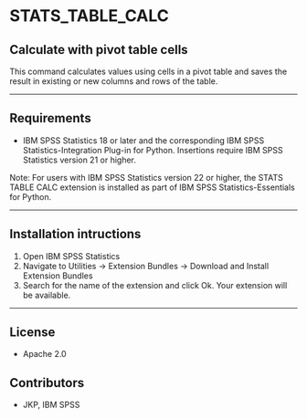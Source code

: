# STATS_TABLE_CALC
## Calculate with pivot table cells
 This command calculates values using cells in a pivot table and saves the result in existing or new columns and rows of the table.

---
Requirements
----
- IBM SPSS Statistics 18 or later and the corresponding IBM SPSS Statistics-Integration Plug-in for Python. Insertions require IBM SPSS Statistics version 21 or higher.

Note: For users with IBM SPSS Statistics version 22 or higher, the STATS TABLE CALC extension is installed as part of IBM SPSS Statistics-Essentials for Python.

---
Installation intructions
----
1. Open IBM SPSS Statistics
2. Navigate to Utilities -> Extension Bundles -> Download and Install Extension Bundles
3. Search for the name of the extension and click Ok. Your extension will be available.

---
License
----

- Apache 2.0
                              
Contributors
----

  - JKP, IBM SPSS
